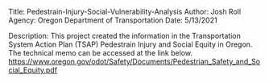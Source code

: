 Title: Pedestrain-Injury-Social-Vulnerability-Analysis
Author: Josh Roll
Agency: Oregon Department of Transportation
Date: 5/13/2021

Description:
This project created the information in the Transportation System Action Plan (TSAP) Pedestrain Injury and Social Equity in Oregon.  The technical memo can be accessed at the link below.
https://www.oregon.gov/odot/Safety/Documents/Pedestrian_Safety_and_Social_Equity.pdf


